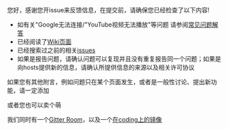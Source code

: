 您好，感谢您开issue来反馈信息，在提交前，请确保您已经检查了以下内容!
- 如有关"Google无法连接/"YouTube视频无法播放"等问题 请参阅[常见问题解答](https://git.io/vrHaS)
- 已经阅读了[Wiki页面](https://github.com/racaljk/hosts/wiki)
- 已经搜索过之前的相关[issues](https://github.com/racaljk/hosts/search)
- 如果是报告问题，请确认问题可以复现并且没有重复报告同一个问题；如果是向hosts提供新的信息，请确认所提供信息的来源以及相关许可协议

如果您有其他附言，例如问题只在某个页面发生，或者是一般性讨论、提出新功能，请一定添加

或者您也可以卖个萌

我们同时有一个[Gitter Room](https://gitter.im/racaljk/hosts)，以及一个[在coding上的镜像](https://coding.net/u/scaffrey/p/hosts)
